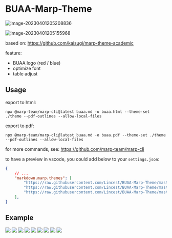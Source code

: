 # BUAA-Marp-Theme

![image-20230401205208836](readme.assets/image-20230401205208836.png)

![image-20230401205155968](readme.assets/image-20230401205155968.png)

based on: https://github.com/kaisugi/marp-theme-academic

feature: 

- BUAA logo (red / blue)
- optimize font
- table adjust

## Usage

export to html: 

```shell
npx @marp-team/marp-cli@latest buaa.md -o buaa.html --theme-set ./theme --pdf-outlines --allow-local-files
```

export to pdf: 

```shell
npx @marp-team/marp-cli@latest buaa.md -o buaa.pdf --theme-set ./theme --pdf-outlines --allow-local-files
```

for more commands, see: https://github.com/marp-team/marp-cli

to have a preview in vscode, you could add below to your `settings.json`: 

```json
{
    // ...
    "markdown.marp.themes": [
        "https://raw.githubusercontent.com/Lincest/BUAA-Marp-Theme/master/theme/buaa_red.css",
        "https://raw.githubusercontent.com/Lincest/BUAA-Marp-Theme/master/theme/buaa.css",
        "https://raw.githubusercontent.com/Lincest/BUAA-Marp-Theme/master/theme/buaa_blue.css"
    ],
}
```

## Example

![](readme.assets/buaa.001.jpg)
![](readme.assets/buaa.002.jpg)
![](readme.assets/buaa.003.jpg)
![](readme.assets/buaa.004.jpg)
![](readme.assets/buaa.005.jpg)
![](readme.assets/buaa.006.jpg)
![](readme.assets/buaa.007.jpg)
![](readme.assets/buaa.008.jpg)
![](readme.assets/buaa.009.jpg)



